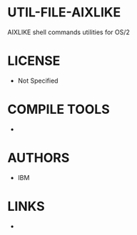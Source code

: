 UTIL-FILE-AIXLIKE
=================

AIXLIKE shell commands utilities for OS/2

LICENSE
===============
* Not Specified

COMPILE TOOLS
===============
* 
 
AUTHORS
===============
* IBM

LINKS
===============
* 

